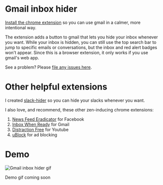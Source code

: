 # Gmail inbox hider
 [Install the chrome extension](https://chrome.google.com/webstore/detail/slack-hider/ojfkenmmieminleikclgocedgpggeecp) so you can use gmail in a calmer, more intentional way. 
 
 The extension adds a button to gmail that lets you hide your inbox whenever you want. While your inbox is hidden, you can still use the top search bar to jump to specific emails or conversations, but the inbox and red alert badges won't appear. Since this is a browser extension, it only works if you use gmail's web app.
 
See a problem? Please [file any issues here](https://github.com/mthurmond/slack-hider/issues). 

# Other helpful extensions
I created [slack-hider](https://github.com/mthurmond/slack-hider) so you can hide your slacks whenever you want.

I also love, and recommend, these other zen-inducing chrome extensions:
1. [News Feed Eradicator](https://github.com/jordwest/news-feed-eradicator) for Facebook
2. [Inbox When Ready](https://chrome.google.com/webstore/detail/inbox-when-ready-for-gmai/cdedhgmbfjhobfnphaoihdfmnjidcpim?hl=en) for Gmail
3. [Distraction Free](https://chrome.google.com/webstore/detail/df-tube-distraction-free/mjdepdfccjgcndkmemponafgioodelna?hl=en) for Youtube
4. [uBlock](https://github.com/gorhill/uBlock) for ad blocking 

 # Demo
 ![Gmail inbox hider gif]()

 Demo gif coming soon